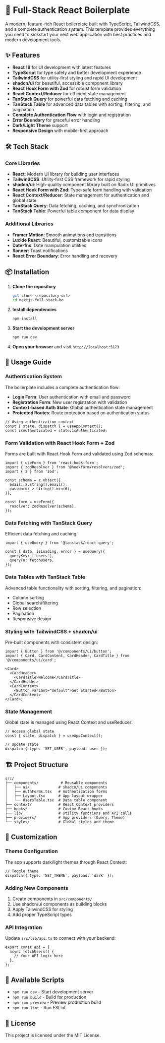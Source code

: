 # 🚀 Full-Stack React Boilerplate

A modern, feature-rich React boilerplate built with TypeScript, TailwindCSS, and a complete authentication system. This template provides everything you need to kickstart your next web application with best practices and modern development tools.

## ✨ Features

- **React 19** for UI development with latest features
- **TypeScript** for type safety and better development experience
- **TailwindCSS** for utility-first styling and rapid UI development
- **shadcn/ui** for beautiful, accessible component library
- **React Hook Form with Zod** for robust form validation
- **React Context/Reducer** for efficient state management
- **TanStack Query** for powerful data fetching and caching
- **TanStack Table** for advanced data tables with sorting, filtering, and pagination
- **Complete Authentication Flow** with login and registration
- **Error Boundary** for graceful error handling
- **Dark/Light Theme** support
- **Responsive Design** with mobile-first approach

## 🛠️ Tech Stack

### Core Libraries

- **React**: Modern UI library for building user interfaces
- **TailwindCSS**: Utility-first CSS framework for rapid styling
- **shadcn/ui**: High-quality component library built on Radix UI primitives
- **React Hook Form with Zod**: Type-safe form handling with validation
- **React Context/Reducer**: State management for authentication and global state
- **TanStack Query**: Data fetching, caching, and synchronization
- **TanStack Table**: Powerful table component for data display

### Additional Libraries

- **Framer Motion**: Smooth animations and transitions
- **Lucide React**: Beautiful, customizable icons
- **Date-fns**: Date manipulation utilities
- **Sonner**: Toast notifications
- **React Error Boundary**: Error handling and recovery

## 📦 Installation

1. **Clone the repository**

   ```bash
   git clone <repository-url>
   cd nextjs-full-stack-bo
   ```

2. **Install dependencies**

   ```bash
   npm install
   ```

3. **Start the development server**

   ```bash
   npm run dev
   ```

4. **Open your browser** and visit `http://localhost:5173`

## 🎯 Usage Guide

### Authentication System

The boilerplate includes a complete authentication flow:

- **Login Form**: User authentication with email and password
- **Registration Form**: New user registration with validation
- **Context-based Auth State**: Global authentication state management
- **Protected Routes**: Route protection based on authentication status

```tsx
// Using authentication context
const { state, dispatch } = useAppContext();
const isAuthenticated = state.isAuthenticated;
```

### Form Validation with React Hook Form + Zod

Forms are built with React Hook Form and validated using Zod schemas:

```tsx
import { useForm } from 'react-hook-form';
import { zodResolver } from '@hookform/resolvers/zod';
import { z } from 'zod';

const schema = z.object({
  email: z.string().email(),
  password: z.string().min(6),
});

const form = useForm({
  resolver: zodResolver(schema),
});
```

### Data Fetching with TanStack Query

Efficient data fetching and caching:

```tsx
import { useQuery } from '@tanstack/react-query';

const { data, isLoading, error } = useQuery({
  queryKey: ['users'],
  queryFn: fetchUsers,
});
```

### Data Tables with TanStack Table

Advanced table functionality with sorting, filtering, and pagination:

- Column sorting
- Global search/filtering
- Row selection
- Pagination
- Responsive design

### Styling with TailwindCSS + shadcn/ui

Pre-built components with consistent design:

```tsx
import { Button } from '@/components/ui/button';
import { Card, CardContent, CardHeader, CardTitle } from '@/components/ui/card';

<Card>
  <CardHeader>
    <CardTitle>Welcome</CardTitle>
  </CardHeader>
  <CardContent>
    <Button variant="default">Get Started</Button>
  </CardContent>
</Card>;
```

### State Management

Global state is managed using React Context and useReducer:

```tsx
// Access global state
const { state, dispatch } = useAppContext();

// Update state
dispatch({ type: 'SET_USER', payload: user });
```

## 🏗️ Project Structure

```
src/
├── components/          # Reusable components
│   ├── ui/             # shadcn/ui components
│   ├── AuthForms.tsx   # Authentication forms
│   ├── Layout.tsx      # App layout wrapper
│   └── UsersTable.tsx  # Data table component
├── context/            # React Context providers
├── hooks/              # Custom React hooks
├── lib/                # Utility functions and API calls
├── providers/          # App providers (Query, Theme)
└── styles/             # Global styles and theme
```

## 🎨 Customization

### Theme Configuration

The app supports dark/light themes through React Context:

```tsx
// Toggle theme
dispatch({ type: 'SET_THEME', payload: 'dark' });
```

### Adding New Components

1. Create components in `src/components/`
2. Use shadcn/ui components as building blocks
3. Apply TailwindCSS for styling
4. Add proper TypeScript types

### API Integration

Update `src/lib/api.ts` to connect with your backend:

```tsx
export const api = {
  async fetchUsers() {
    // Your API logic here
  },
};
```

## 🚀 Available Scripts

- `npm run dev` - Start development server
- `npm run build` - Build for production
- `npm run preview` - Preview production build
- `npm run lint` - Run ESLint

## 📄 License

This project is licensed under the MIT License.
